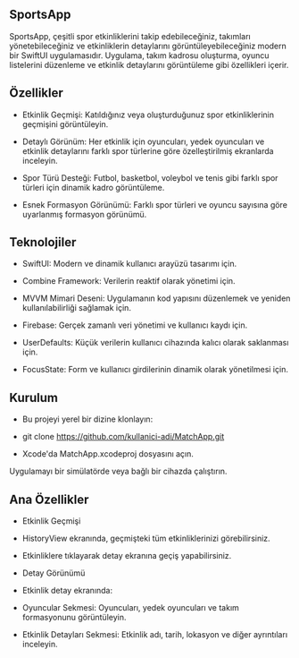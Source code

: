 ## SportsApp

SportsApp, çeşitli spor etkinliklerini takip edebileceğiniz, takımları yönetebileceğiniz ve etkinliklerin detaylarını görüntüleyebileceğiniz modern bir SwiftUI uygulamasıdır. Uygulama, takım kadrosu oluşturma, oyuncu listelerini düzenleme ve etkinlik detaylarını görüntüleme gibi özellikleri içerir.

## Özellikler

* Etkinlik Geçmişi: Katıldığınız veya oluşturduğunuz spor etkinliklerinin geçmişini görüntüleyin.

* Detaylı Görünüm: Her etkinlik için oyuncuları, yedek oyuncuları ve etkinlik detaylarını farklı spor türlerine göre özelleştirilmiş ekranlarda inceleyin.

* Spor Türü Desteği: Futbol, basketbol, voleybol ve tenis gibi farklı spor türleri için dinamik kadro görüntüleme.

* Esnek Formasyon Görünümü: Farklı spor türleri ve oyuncu sayısına göre uyarlanmış formasyon görünümü.

## Teknolojiler

* SwiftUI: Modern ve dinamik kullanıcı arayüzü tasarımı için.

* Combine Framework: Verilerin reaktif olarak yönetimi için.

* MVVM Mimari Deseni: Uygulamanın kod yapısını düzenlemek ve yeniden kullanılabilirliği sağlamak için.

* Firebase: Gerçek zamanlı veri yönetimi ve kullanıcı kaydı için.

* UserDefaults: Küçük verilerin kullanıcı cihazında kalıcı olarak saklanması için.

* FocusState: Form ve kullanıcı girdilerinin dinamik olarak yönetilmesi için.

## Kurulum

* Bu projeyi yerel bir dizine klonlayın:

* git clone https://github.com/kullanici-adi/MatchApp.git

* Xcode'da MatchApp.xcodeproj dosyasını açın.

Uygulamayı bir simülatörde veya bağlı bir cihazda çalıştırın.


## Ana Özellikler

* Etkinlik Geçmişi

* HistoryView ekranında, geçmişteki tüm etkinliklerinizi görebilirsiniz.

* Etkinliklere tıklayarak detay ekranına geçiş yapabilirsiniz.

* Detay Görünümü

* Etkinlik detay ekranında:

* Oyuncular Sekmesi: Oyuncuları, yedek oyuncuları ve takım formasyonunu görüntüleyin.

* Etkinlik Detayları Sekmesi: Etkinlik adı, tarih, lokasyon ve diğer ayrıntıları inceleyin.
